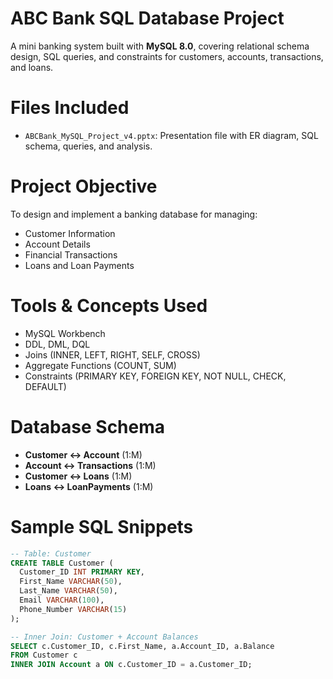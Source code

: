 # ABC Bank SQL Database Project

A mini banking system built with **MySQL 8.0**, covering relational schema design, SQL queries, and constraints for customers, accounts, transactions, and loans.

# Files Included
- `ABCBank_MySQL_Project_v4.pptx`: Presentation file with ER diagram, SQL schema, queries, and analysis.

# Project Objective
To design and implement a banking database for managing:
- Customer Information
- Account Details
- Financial Transactions
- Loans and Loan Payments

# Tools & Concepts Used
- MySQL Workbench
- DDL, DML, DQL
- Joins (INNER, LEFT, RIGHT, SELF, CROSS)
- Aggregate Functions (COUNT, SUM)
- Constraints (PRIMARY KEY, FOREIGN KEY, NOT NULL, CHECK, DEFAULT)

# Database Schema
- **Customer ↔ Account** (1:M)
- **Account ↔ Transactions** (1:M)
- **Customer ↔ Loans** (1:M)
- **Loans ↔ LoanPayments** (1:M)

# Sample SQL Snippets

```sql
-- Table: Customer
CREATE TABLE Customer (
  Customer_ID INT PRIMARY KEY,
  First_Name VARCHAR(50),
  Last_Name VARCHAR(50),
  Email VARCHAR(100),
  Phone_Number VARCHAR(15)
);

-- Inner Join: Customer + Account Balances
SELECT c.Customer_ID, c.First_Name, a.Account_ID, a.Balance
FROM Customer c
INNER JOIN Account a ON c.Customer_ID = a.Customer_ID;
